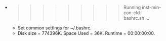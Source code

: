 * >>>>>>>>> Running inst-min-con-cld-bashrc.sh ...
  * Set common settings for ~/.bashrc.
  * Disk size = 774396K. Space Used = 36K. Runtime = 00:00:00:00.
